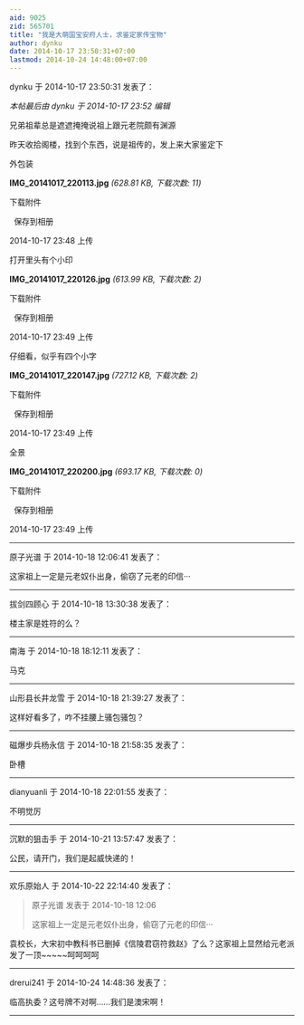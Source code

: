 ```yaml
---
aid: 9025
zid: 565701
title: "我是大萌国宝安府人士，求鉴定家传宝物"
author: dynku
date: 2014-10-17 23:50:31+07:00
lastmod: 2014-10-24 14:48:00+07:00
---
```


dynku 于 2014-10-17 23:50:31 发表了：

_本帖最后由 dynku 于 2014-10-17 23:52 编辑_

兄弟祖辈总是遮遮掩掩说祖上跟元老院颇有渊源

昨天收拾阁楼，找到个东西，说是祖传的，发上来大家鉴定下

外包装

**IMG_20141017_220113.jpg** _(628.81 KB, 下载次数: 11)_

下载附件

&nbsp;
保存到相册

2014-10-17 23:48 上传

打开里头有个小印

**IMG_20141017_220126.jpg** _(613.99 KB, 下载次数: 2)_

下载附件

&nbsp;
保存到相册

2014-10-17 23:49 上传

仔细看，似乎有四个小字

**IMG_20141017_220147.jpg** _(727.12 KB, 下载次数: 2)_

下载附件

&nbsp;
保存到相册

2014-10-17 23:49 上传

全景

**IMG_20141017_220200.jpg** _(693.17 KB, 下载次数: 0)_

下载附件

&nbsp;
保存到相册

2014-10-17 23:49 上传

---

原子光谱 于 2014-10-18 12:06:41 发表了：

这家祖上一定是元老奴仆出身，偷窃了元老的印信···

---

拔剑四顾心 于 2014-10-18 13:30:38 发表了：

楼主家是姓符的么？

---

南海 于 2014-10-18 18:12:11 发表了：

马克

---

山形县长井龙雪 于 2014-10-18 21:39:27 发表了：

这样好看多了，咋不挂腰上骚包骚包？

---

磁爆步兵杨永信 于 2014-10-18 21:58:35 发表了：

卧槽

---

dianyuanli 于 2014-10-18 22:01:55 发表了：

不明觉厉

---

沉默的狙击手 于 2014-10-21 13:57:47 发表了：

公民，请开门，我们是起威快递的！

---

欢乐原始人 于 2014-10-22 22:14:40 发表了：

> 原子光谱 发表于 2014-10-18 12:06
>
> 这家祖上一定是元老奴仆出身，偷窃了元老的印信···

袁校长，大宋初中教科书已删掉《信陵君窃符救赵》了么？这家祖上显然给元老派发了一顶~~~~~呵呵呵呵

---

drerui241 于 2014-10-24 14:48:36 发表了：

临高执委？这号牌不对啊……我们是澳宋啊！

---
